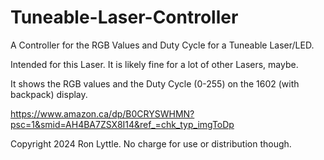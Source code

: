 # Tuneable-Laser-Controller
A Controller for the RGB Values and Duty Cycle for a Tuneable Laser/LED.

Intended for this Laser. It is likely fine for a lot of other Lasers, maybe.

It shows the RGB values and the Duty Cycle (0-255) on the 1602 (with backpack) display.

https://www.amazon.ca/dp/B0CRYSWHMN?psc=1&smid=AH4BA7ZSX8I14&ref_=chk_typ_imgToDp

Copyright 2024 Ron Lyttle.
No charge for use or distribution though.
